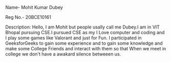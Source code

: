 Name- Mohit Kumar Dubey 


Reg No.- 20BCE10161 

Description: Hello, I am Mohit but people usally call me Dubey.I am in VIT Bhopal pursuing CSE.I pursued CSE as my I Love computer and coding and I play some games like Valorant and just for Fun.
I participated in GeeksforGeeks to gain some experience and to gain some knowledge and make some College Friends and interact with them so that When we meet in college we don't have a awakard silence betweeen us.
